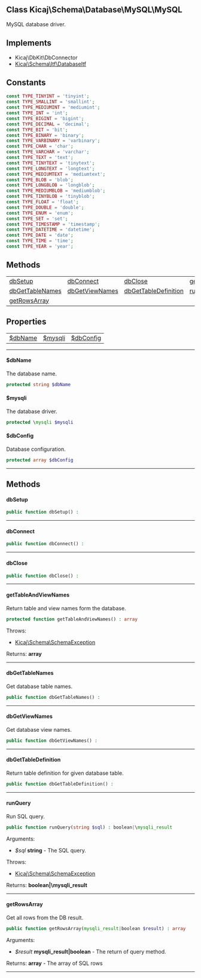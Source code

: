 ## Class Kicaj\Schema\Database\MySQL\MySQL
MySQL database driver.

## Implements

- Kicaj\DbKit\DbConnector
- [Kicaj\Schema\Itf\DatabaseItf](Kicaj-Schema-Itf-DatabaseItf.md)

## Constants

```php
const TYPE_TINYINT = 'tinyint';
const TYPE_SMALLINT = 'smallint';
const TYPE_MEDIUMINT = 'mediumint';
const TYPE_INT = 'int';
const TYPE_BIGINT = 'bigint';
const TYPE_DECIMAL = 'decimal';
const TYPE_BIT = 'bit';
const TYPE_BINARY = 'binary';
const TYPE_VARBINARY = 'varbinary';
const TYPE_CHAR = 'char';
const TYPE_VARCHAR = 'varchar';
const TYPE_TEXT = 'text';
const TYPE_TINYTEXT = 'tinytext';
const TYPE_LONGTEXT = 'longtext';
const TYPE_MEDIUMTEXT = 'mediumtext';
const TYPE_BLOB = 'blob';
const TYPE_LONGBLOB = 'longblob';
const TYPE_MEDIUMBLOB = 'mediumblob';
const TYPE_TINYBLOB = 'tinyblob';
const TYPE_FLOAT = 'float';
const TYPE_DOUBLE = 'double';
const TYPE_ENUM = 'enum';
const TYPE_SET = 'set';
const TYPE_TIMESTAMP = 'timestamp';
const TYPE_DATETIME = 'datetime';
const TYPE_DATE = 'date';
const TYPE_TIME = 'time';
const TYPE_YEAR = 'year';
```

## Methods

|                                                |                                                |                                                |                                                |
| ---------------------------------------------- | ---------------------------------------------- | ---------------------------------------------- | ---------------------------------------------- |
|              [dbSetup](#dbsetup)               |            [dbConnect](#dbconnect)             |              [dbClose](#dbclose)               | [getTableAndViewNames](#gettableandviewnames)  |
|      [dbGetTableNames](#dbgettablenames)       |       [dbGetViewNames](#dbgetviewnames)        | [dbGetTableDefinition](#dbgettabledefinition)  |             [runQuery](#runquery)              |
|         [getRowsArray](#getrowsarray)          |                     [](#)                      |                     [](#)                      |                     [](#)                      |

## Properties

|                          |                          |                          |
| ------------------------ | ------------------------ | ------------------------ |
|    [$dbName](#dbname)    |    [$mysqli](#mysqli)    |  [$dbConfig](#dbconfig)  |

-------

#### $dbName
The database name.

```php
protected string $dbName
```

#### $mysqli
The database driver.

```php
protected \mysqli $mysqli
```

#### $dbConfig
Database configuration.

```php
protected array $dbConfig
```

-------
## Methods
#### dbSetup

```php
public function dbSetup() : 
```

-------
#### dbConnect

```php
public function dbConnect() : 
```

-------
#### dbClose

```php
public function dbClose() : 
```

-------
#### getTableAndViewNames
Return table and view names form the database.
```php
protected function getTableAndViewNames() : array
```

Throws:
- [Kicaj\Schema\SchemaException](Kicaj-Schema-SchemaException.md)

Returns: **array**

-------
#### dbGetTableNames
Get database table names.
```php
public function dbGetTableNames() : 
```

-------
#### dbGetViewNames
Get database view names.
```php
public function dbGetViewNames() : 
```

-------
#### dbGetTableDefinition
Return table definition for given database table.
```php
public function dbGetTableDefinition() : 
```

-------
#### runQuery
Run SQL query.
```php
public function runQuery(string $sql) : boolean|\mysqli_result
```
Arguments:
- _$sql_ **string** - The SQL query.

Throws:
- [Kicaj\Schema\SchemaException](Kicaj-Schema-SchemaException.md)

Returns: **boolean|\mysqli_result**

-------
#### getRowsArray
Get all rows from the DB result.
```php
public function getRowsArray(mysqli_result|boolean $result) : array
```
Arguments:
- _$result_ **mysqli_result|boolean** - The return of query method.

Returns: **array** - The array of SQL rows

-------
